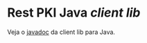 ﻿# Rest PKI Java *client lib*

<!-- Direct link to avoid DocFX warning -->
Veja o [javadoc](https://docs.lacunasoftware.com/pt-br/content/javadocs/restpki-client/) da client lib para Java.
